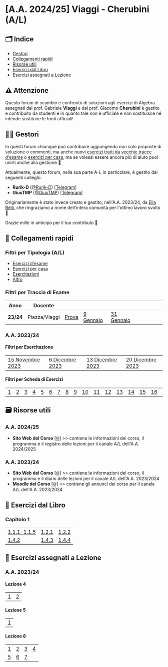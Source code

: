 # [A.A. 2024/25] Viaggi - Cherubini (A/L)

## 🗂 Indice

- [Gestori](#-gestori)
- [Collegamenti rapidi](#-collegamenti-rapidi)
- [Risorse utili](#-risorse-utili)
- [Esercizi dal Libro](#esercizi-dal-libro)
- [Esercizi assegnati a Lezione](#esercizi-assegnati-a-lezione)

## ⚠️ Attenzione

Questo forum di scambio e confronto di soluzioni agli esercizi di Algebra assegnati dal prof. Gabriele **Viaggi** e dal prof. Giacomo **Cherubini** è gestito e contribuito da studenti e in quanto tale non è ufficiale e non sostituisce né intende sostituire le fonti ufficiali!

## 👷‍♀️ Gestori

In questi forum chiunque può contribuire aggiungendo non solo proposte di soluzione o commenti, ma anche nuovi [esercizi tratti da vecchie tracce d'esame](../../../discussions/new?category=esami-a-l) o [esercizi per casa](../../../discussions/new?category=esercizi-a-l), ma se volessi essere ancora più di aiuto puoi unirti anche alla gestione 🙂

Attualmente, questo forum, nella sua parte A-L in particolare, è gestito dai seguenti colleghi:
- **Rurik-D** ([@Rurik-D](https://github.com/Rurik-D/)) [[Telegram](https://t.me/Rurik_D)]
- **GiusTMP** ([@GiusTMP](https://github.com/GiusTMP)) [[Telegram](https://t.me/GiusTmp11)]

Originariamente è stato invece creato e gestito, nell'A.A. 2023/24, da [Elia Belli](https://github.com/Elia-Belli), che ringraziamo a nome dell'intera comunità per l'ottimo lavoro svolto 💪

Grazie mille in anticipo per il tuo contributo 🙌

## 🔗 Collegamenti rapidi

### Filtri per Tipologia (A/L)

- [Esercizi d'esame](../../../discussions/categories/esami-a-l)
- [Esercizi per casa](../../../discussions/categories/esercizi-a-l)
- [Esercitazioni](../../../discussions/categories/esercitazioni-a-l)
- [Altro](../../../discussions/categories/esercitazioni-a-l)

### Filtri per Traccia di Esame

| Anno      | Docente       |                                                                                 |                                                                              |                                                                               |                                                                          |                                                                          |                                                                               |                                                                         | |
|-----------|---------------|---------------------------------------------------------------------------------|------------------------------------------------------------------------------|-------------------------------------------------------------------------------|--------------------------------------------------------------------------|--------------------------------------------------------------------------|-------------------------------------------------------------------------------|-------------------------------------------------------------------------|-|
| **23/24** | Piazza/Viaggi | [Prova](../../discussions?discussions_q=label%3A"prova+30+dicembre+2023+[A/L]") | [9 Gennaio](../../discussions?discussions_q=label%3A"9+gennaio+2024+[A/L]")  | [31 Gennaio](../../discussions?discussions_q=label%3A"31+gennaio+2024+[A/L]") |                                                                          |                                                                          |                                                                               |                                                                         | |

### A.A. 2023/24

#### Filtri per Esercitazione

|                                                                                              |                                                                                            |                                                                                              |                                                                                              |
|----------------------------------------------------------------------------------------------|--------------------------------------------------------------------------------------------|----------------------------------------------------------------------------------------------|----------------------------------------------------------------------------------------------|
| [15 Novembre 2023](../../discussions?discussions_q=label%3A"esercitazione+15+novembre+2023") | [6 Dicembre 2023](../../discussions?discussions_q=label%3A"esercitazione+6+dicembre+2023") | [13 Dicembre 2023](../../discussions?discussions_q=label%3A"esercitazione+13+dicembre+2023") | [20 Dicembre 2023](../../discussions?discussions_q=label%3A"esercitazione+20+dicembre+2023") 

#### Filtri per Scheda di Esercizi

|                                                                           |                                                                           |                                                                           |                                                                           |                                                                           |                                                                           |                                                                           |                                                                           |                                                                           |                                                                             |                                                                             |                                                                             |                                                                             |                                                                             |                                                                             |                                                                             |                                                                             |
|---------------------------------------------------------------------------|---------------------------------------------------------------------------|---------------------------------------------------------------------------|---------------------------------------------------------------------------|---------------------------------------------------------------------------|---------------------------------------------------------------------------|---------------------------------------------------------------------------|---------------------------------------------------------------------------|---------------------------------------------------------------------------|-----------------------------------------------------------------------------|-----------------------------------------------------------------------------|-----------------------------------------------------------------------------|-----------------------------------------------------------------------------|-----------------------------------------------------------------------------|-----------------------------------------------------------------------------|-----------------------------------------------------------------------------|-----------------------------------------------------------------------------|
| [1](../../discussions?discussions_q=label%3A"[A-L]+(2023%2F24)+Foglio+1") | [2](../../discussions?discussions_q=label%3A"[A-L]+(2023%2F24)+Foglio+2") | [3](../../discussions?discussions_q=label%3A"[A-L]+(2023%2F24)+Foglio+3") | [4](../../discussions?discussions_q=label%3A"[A-L]+(2023%2F24)+Foglio+4") | [5](../../discussions?discussions_q=label%3A"[A-L]+(2023%2F24)+Foglio+5") | [6](../../discussions?discussions_q=label%3A"[A-L]+(2023%2F24)+Foglio+6") | [7](../../discussions?discussions_q=label%3A"[A-L]+(2023%2F24)+Foglio+7") | [8](../../discussions?discussions_q=label%3A"[A-L]+(2023%2F24)+Foglio+8") | [9](../../discussions?discussions_q=label%3A"[A-L]+(2023%2F24)+Foglio+9") | [10](../../discussions?discussions_q=label%3A"[A-L]+(2023%2F24)+Foglio+10") | [11](../../discussions?discussions_q=label%3A"[A-L]+(2023%2F24)+Foglio+11") | [12](../../discussions?discussions_q=label%3A"[A-L]+(2023%2F24)+Foglio+12") | [13](../../discussions?discussions_q=label%3A"[A-L]+(2023%2F24)+Foglio+13") | [14](../../discussions?discussions_q=label%3A"[A-L]+(2023%2F24)+Foglio+14") | [15](../../discussions?discussions_q=label%3A"[A-L]+(2023%2F24)+Foglio+15") | [16](../../discussions?discussions_q=label%3A"[A-L]+(2023%2F24)+Foglio+16") | [17](../../discussions?discussions_q=label%3A"[A-L]+(2023%2F24)+Foglio+17") |

## 🗃 Risorse utili

### A.A. 2024/25

- **Sito Web del Corso** [[🌐]](https://sites.google.com/uniroma1.it/gabriele-viaggi/teaching/algebra-ws-24-25) >> contiene le informazioni del corso, il programma e il registro delle lezioni per il canale A/L dell'A.A. 2024/2025

### A.A. 2023/24

- **Sito Web del Corso** [[🌐]](https://www1.mat.uniroma1.it/people/piazza/alg-info-23-24.htm) >> contiene le informazioni del corso, il programma e il diario delle lezioni per il canale A/L dell'A.A. 2023/2024
- **Moodle del Corso** [[🌐]](https://elearning.uniroma1.it/course/view.php?id=17234) >> contiene gli annunci del corso per il canale A/L dell'A.A. 2023/2024

## 📖 Esercizi dal Libro

### Capitolo 1

|    |    |    | 
|----|----|----|
|[1.1.1-1.1.5](../../discussions/137) |[1.2.1](../../discussions/138) | [1.2.2](../../discussions/163) |
| [1.4.2](../../discussions/139) |[1.4.3](../../discussions/140) |[1.4.4](../../discussions/141) |

## 📝 Esercizi assegnati a Lezione

### A.A. 2023/24

#### Lezione 4
|    |    |   
|----|----|
| [1](../../discussions/165) | [2](../../discussions/173) | 

#### Lezione 5
|    |   
|----|
| [1](../../discussions/164)| 

#### Lezione 8
|    |    |    |    |    
|----|----|----|----|
| [1](../../discussions/172)  | [2](../../discussions/174)  | [3](../../discussions/176)  | [4](../../discussions/178)  |
| [5](../../discussions/179)  | [6](../../discussions/181)  | [7](../../discussions/183)  |  |